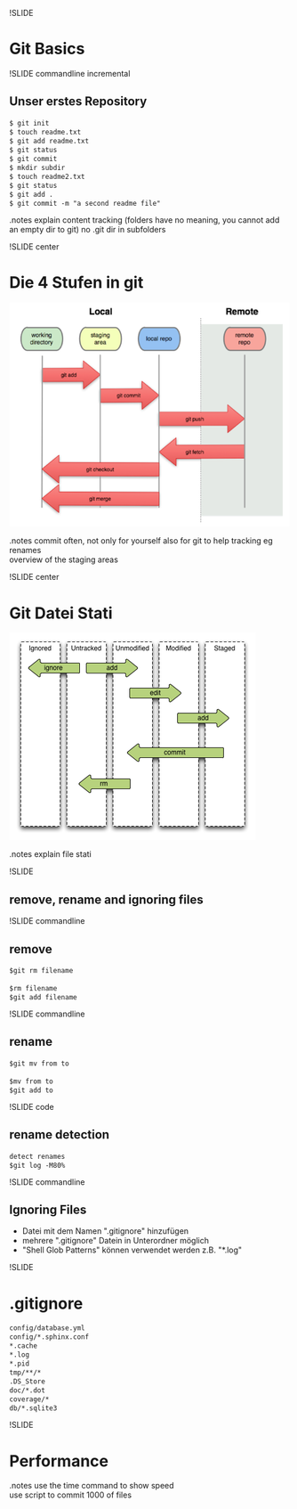 !SLIDE
# Git Basics #

!SLIDE commandline incremental 
## Unser erstes Repository ##

    $ git init
    $ touch readme.txt
    $ git add readme.txt
    $ git status
    $ git commit 
    $ mkdir subdir 
    $ touch readme2.txt
    $ git status
    $ git add .
    $ git commit -m "a second readme file"

.notes explain content tracking (folders have no meaning, you cannot add an empty dir to git)  no .git dir in subfolders

!SLIDE center
# Die 4 Stufen in git #
![git_stages](git_stages.png)

.notes commit often, not only for yourself also for git to help tracking eg renames <br> overview of the staging areas

!SLIDE center
# Git Datei Stati #
 
![git_file_stati](git_file_stati.png)

.notes explain file stati

!SLIDE
## remove, rename and ignoring files ##

!SLIDE commandline
## remove ##
    $git rm filename
  
    $rm filename
    $git add filename


!SLIDE commandline
## rename ## 
    $git mv from to

    $mv from to
    $git add to

!SLIDE code
## rename detection ##     
    detect renames 
    $git log -M80%     

!SLIDE commandline
## Ignoring Files ##

* Datei mit dem Namen ".gitignore" hinzufügen
* mehrere ".gitignore" Datein in Unterordner möglich
* "Shell Glob Patterns" können verwendet werden z.B. "*.log"

!SLIDE
# .gitignore #

    config/database.yml
    config/*.sphinx.conf
    *.cache
    *.log
    *.pid
    tmp/**/*
    .DS_Store
    doc/*.dot
    coverage/*
    db/*.sqlite3


!SLIDE 
# Performance

.notes use the time command to show speed <br> use script to commit 1000 of files

